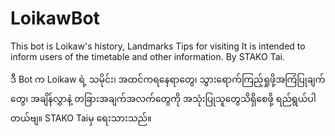 # LoikawBot
This bot is Loikaw's history,  Landmarks  Tips for visiting  It is intended to inform users of the timetable and other information.
 By STAKO Tai.

ဒီ Bot က Loikaw ရဲ့ သမိုင်း၊ အထင်ကရနေရာတွေ၊ သွားရောက်ကြည့်ရှုဖို့အကြံပြုချက်တွေ၊ အချိန်လွှာနဲ့ တခြားအချက်အလက်တွေကို အသုံးပြုသူတွေသိရှိစေဖို့ ရည်ရွယ်ပါတယ်ဗျ။
STAKO Taiမှ ရေးသားသည်။
